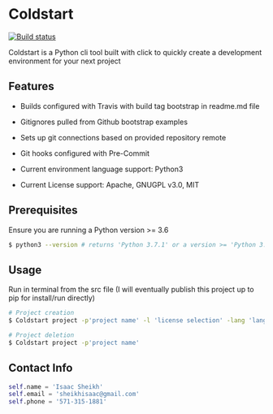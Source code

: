 # Coldstart
[![Build status](https://travis-ci.com/sheikhisaac/Coldstart.svg?token=zsGPkD9bv7zhqvJzsjQU&branch=master)](https://travis-ci.org/sheikhisaac)

Coldstart is a Python cli tool built with click to quickly create a development environment for your next project

## Features
- Builds configured with Travis with build tag bootstrap in readme.md file

- Gitignores pulled from Github bootstrap examples

- Sets up git connections based on provided repository remote

- Git hooks configured with Pre-Commit

- Current environment language support: Python3

- Current License support: Apache, GNUGPL v3.0, MIT

## Prerequisites

Ensure you are running a Python version >= 3.6

```zsh
$ python3 --version # returns 'Python 3.7.1' or a version >= 'Python 3.6'
```

## Usage

Run in terminal from the src file (I will eventually publish this project up to pip for install/run directly)

```zsh
# Project creation
$ Coldstart project -p'project name' -l 'license selection' -lang 'language selection' -g 'github repo link'

# Project deletion
$ Coldstart project -p'project name'
```

## Contact Info

```python
self.name = 'Isaac Sheikh'
self.email = 'sheikhisaac@gmail.com'
self.phone = '571-315-1881'
```